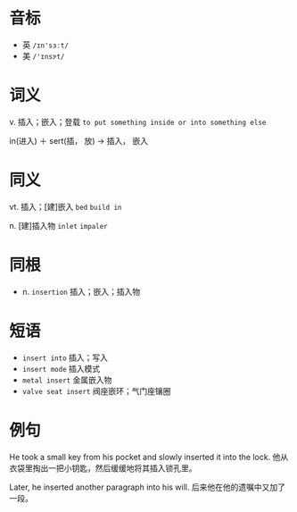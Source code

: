 # 音标

- 英 `/ɪn'sɜːt/`
- 美 `/'ɪnsɝt/`

# 词义

v. 插入；嵌入；登载
`to put something inside or into something else`



in(进入) ＋ sert(插， 放) → 插入， 嵌入

# 同义

vt. 插入；[建]嵌入
`bed` `build in`

n. [建]插入物
`inlet` `impaler`

# 同根

- n. `insertion` 插入；嵌入；插入物

# 短语

- `insert into` 插入；写入
- `insert mode` 插入模式
- `metal insert` 金属嵌入物
- `valve seat insert` 阀座嵌环；气门座镶圈

# 例句

He took a small key from his pocket and slowly inserted it into the lock.
他从衣袋里掏出一把小钥匙，然后缓缓地将其插入锁孔里。

Later, he inserted another paragraph into his will.
后来他在他的遗嘱中又加了一段。


